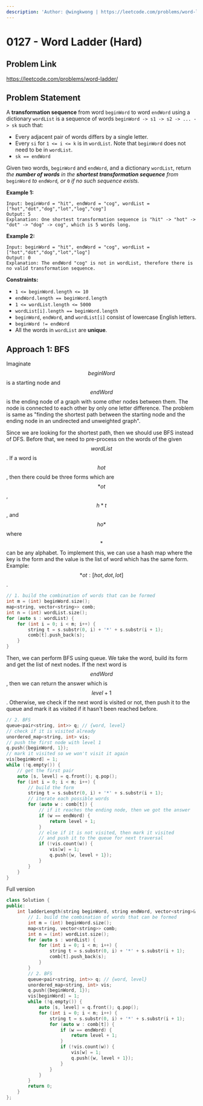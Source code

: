 ```yaml
---
description: 'Author: @wingkwong | https://leetcode.com/problems/word-ladder/'
---
```


# 0127 - Word Ladder (Hard)

## Problem Link

https://leetcode.com/problems/word-ladder/

## Problem Statement

A **transformation sequence** from word `beginWord` to word `endWord` using a dictionary `wordList` is a sequence of words `beginWord -> s1 -> s2 -> ... -> sk` such that:

* Every adjacent pair of words differs by a single letter.
* Every `si` for `1 <= i <= k` is in `wordList`. Note that `beginWord` does not need to be in `wordList`.
* `sk == endWord`

Given two words, `beginWord` and `endWord`, and a dictionary `wordList`, return _the **number of words** in the **shortest transformation sequence** from_ `beginWord` _to_ `endWord`_, or_ `0` _if no such sequence exists._

**Example 1:**

```
Input: beginWord = "hit", endWord = "cog", wordList = ["hot","dot","dog","lot","log","cog"]
Output: 5
Explanation: One shortest transformation sequence is "hit" -> "hot" -> "dot" -> "dog" -> cog", which is 5 words long.
```

**Example 2:**

```
Input: beginWord = "hit", endWord = "cog", wordList = ["hot","dot","dog","lot","log"]
Output: 0
Explanation: The endWord "cog" is not in wordList, therefore there is no valid transformation sequence.
```

**Constraints:**

* `1 <= beginWord.length <= 10`
* `endWord.length == beginWord.length`
* `1 <= wordList.length <= 5000`
* `wordList[i].length == beginWord.length`
* `beginWord`, `endWord`, and `wordList[i]` consist of lowercase English letters.
* `beginWord != endWord`
* All the words in `wordList` are **unique**.

## Approach 1: BFS

Imaginate $$beginWord$$ is a starting node and $$endWord$$ is the ending node of a graph with some other nodes between them. The node is connected to each other by only one letter difference. The problem is same as "finding the shortest path between the starting node and the ending node in an undirected and unweighted graph".

Since we are looking for the shortest path, then we should use BFS instead of DFS. Before that, we need to pre-process on the words of the given $$wordList$$. If a word is $$hot$$, then there could be three forms which are $$*ot$$, $$h*t$$, and $$ho*$$ where $$*$$ can be any alphabet. To implement this, we can use a hash map where the key is the form and the value is the list of word which has the same form. Example: $$*ot: [hot , dot, lot]$$.

<SolutionAuthor name="@wingkwong"/>

```cpp
// 1. build the combination of words that can be formed 
int m = (int) beginWord.size();
map<string, vector<string>> comb;
int n = (int) wordList.size();
for (auto s : wordList) {
    for (int i = 0; i < m; i++) {
        string t = s.substr(0, i) + '*' + s.substr(i + 1);
        comb[t].push_back(s);
    }
}
```

Then, we can perform BFS using queue. We take the word, build its form and get the list of next nodes. If the next word is $$endWord$$, then we can return the answer which is $$level + 1$$. Otherwise, we check if the next word is visited or not, then push it to the queue and mark it as visited if it hasn't been reached before.

```cpp
// 2. BFS 
queue<pair<string, int>> q; // {word, level}
// check if it is visited already
unordered_map<string, int> vis;
// push the first node with level 1
q.push({beginWord, 1});
// mark it visited so we won't visit it again
vis[beginWord] = 1;
while (!q.empty()) {
    // get the first pair
    auto [s, level] = q.front(); q.pop();
    for (int i = 0; i < m; i++) {
        // build the form
        string t = s.substr(0, i) + '*' + s.substr(i + 1);
        // iterate each possible words
        for (auto w : comb[t]) {
            // if it reaches the ending node, then we got the answer
            if (w == endWord) {
                return level + 1;
            }
            // else if it is not visited, then mark it visited 
            // and push it to the queue for next traversal
            if (!vis.count(w)) {
                vis[w] = 1;
                q.push({w, level + 1});
            }
        }
    }
}
```

Full version

```cpp
class Solution {
public:
    int ladderLength(string beginWord, string endWord, vector<string>& wordList) {
        // 1. build the combination of words that can be formed 
        int m = (int) beginWord.size();
        map<string, vector<string>> comb;
        int n = (int) wordList.size();
        for (auto s : wordList) {
            for (int i = 0; i < m; i++) {
                string t = s.substr(0, i) + '*' + s.substr(i + 1);
                comb[t].push_back(s);
            }
        }
        // 2. BFS 
        queue<pair<string, int>> q; // {word, level}
        unordered_map<string, int> vis;
        q.push({beginWord, 1});
        vis[beginWord] = 1;
        while (!q.empty()) {
            auto [s, level] = q.front(); q.pop();
            for (int i = 0; i < m; i++) {
                string t = s.substr(0, i) + '*' + s.substr(i + 1);
                for (auto w : comb[t]) {
                    if (w == endWord) {
                        return level + 1;
                    }
                    if (!vis.count(w)) {
                        vis[w] = 1;
                        q.push({w, level + 1});
                    }
                }
            }
        }
        return 0;
    }
};
```
